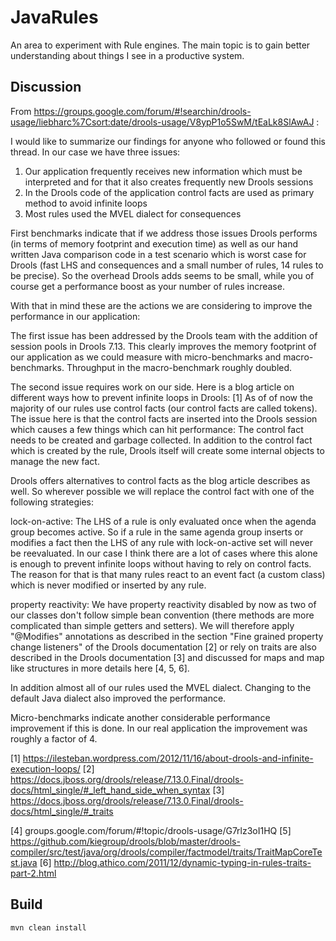 # JavaRules

An area to experiment with Rule engines. The main topic is to gain better understanding about things I see in a productive system.

## Discussion

From https://groups.google.com/forum/#!searchin/drools-usage/liebharc%7Csort:date/drools-usage/V8ypP1o5SwM/tEaLk8SlAwAJ :

I would like to summarize our findings for anyone who followed or found this thread. In our case we have three issues:

1. Our application frequently receives new information which must be interpreted and for that it also creates frequently new Drools sessions
2. In the Drools code of the application control facts are used as primary method to avoid infinite loops
3. Most rules used the MVEL dialect for consequences

First benchmarks indicate that if we address those issues Drools performs (in terms of memory footprint and execution time) as well as our hand written Java comparison code in a test scenario which is worst case for Drools (fast LHS and consequences and a small number of rules,
14 rules to be precise). So the overhead Drools adds seems to be small, while you of course get a performance boost as your number of rules increase.

With that in mind these are the actions we are considering to improve the performance in our application:

The first issue has been addressed by the Drools team with the addition of session pools in Drools 7.13. This clearly improves the memory footprint of our application as we could measure with micro-benchmarks and macro-benchmarks. Throughput in the macro-benchmark roughly doubled.

The second issue requires work on our side. Here is a blog article on different ways how to prevent infinite loops in Drools: [1] As of of now the majority of our rules use control facts (our control facts are called tokens). The issue here is that the control facts are inserted into the Drools session which causes a few things which can hit
performance: The control fact needs to be created and garbage collected. In addition to the control fact which is created by the rule, Drools itself will create some internal objects to manage the new fact.

Drools offers alternatives to control facts as the blog article describes as well. So wherever possible we will replace the control fact with one of the following strategies:

lock-on-active: The LHS of a rule is only evaluated once when the agenda group becomes active. So if a rule in the same agenda group inserts or modifies a fact then the LHS of any rule with lock-on-active set will never be reevaluated. In our case I think there are a lot of cases where this alone is enough to prevent infinite loops without having to rely on control facts. The reason for that is that many rules react to an event fact (a custom class) which is never modified or inserted by any rule.

property reactivity: We have property reactivity disabled by now as two of our classes don't follow simple bean convention (there methods are more complicated than simple getters and setters). We will therefore apply "@Modifies" annotations as described in the section "Fine grained property change listeners" of the Drools documentation [2] or rely on traits are also described in the Drools documentation [3] and discussed for maps and map like structures in more details here [4, 5, 6].

In addition almost all of our rules used the MVEL dialect. Changing to the default Java dialect also improved the performance.

Micro-benchmarks indicate another considerable performance improvement if this is done. In our real application the improvement was roughly a factor of 4.

[1]
https://ilesteban.wordpress.com/2012/11/16/about-drools-and-infinite-execution-loops/
[2]
https://docs.jboss.org/drools/release/7.13.0.Final/drools-docs/html_single/#_left_hand_side_when_syntax
[3]
https://docs.jboss.org/drools/release/7.13.0.Final/drools-docs/html_single/#_traits

[4] groups.google.com/forum/#!topic/drools-usage/G7rlz3oI1HQ
[5]
https://github.com/kiegroup/drools/blob/master/drools-compiler/src/test/java/org/drools/compiler/factmodel/traits/TraitMapCoreTest.java
[6]
http://blog.athico.com/2011/12/dynamic-typing-in-rules-traits-part-2.html

## Build

```
mvn clean install
```